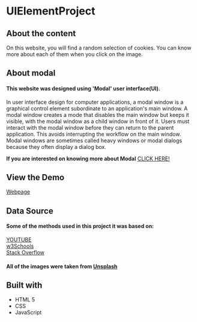 # UIElementProject

## About the content
On this website, you will find a random selection of cookies. You can know more about each of them when you click on the image.

## About modal
#### This website was designed using 'Modal' user interface(UI).
In user interface design for computer applications, a modal window is a graphical control element subordinate to an application's main window.
A modal window creates a mode that disables the main window but keeps it visible, with the modal window as a child window in front of it. Users must interact with the modal window before they can return to the parent application. This avoids interrupting the workflow on the main window. Modal windows are sometimes called heavy windows or modal dialogs because they often display a dialog box.  

**If you are interested on knowing more about Modal** [CLICK HERE!](https://en.wikipedia.org/wiki/Modal_window)

## View the Demo
[Webpage](https://rafaelirangel.github.io/UIElementProject/)


## Data Source
#### Some of the methods used in this project it was based on:
[YOUTUBE](https://www.youtube.com/)  
[w3Schools](https://www.w3schools.com/)  
[Stack Overflow](https://stackoverflow.com/questions)  

#### All of the images were taken from [Unsplash](https://unsplash.com/)

## Built with
+ HTML 5
+ CSS
+ JavaScript

